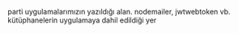 parti uygulamalarımızın yazıldığı alan.
nodemailer, jwtwebtoken vb. kütüphanelerin uygulamaya dahil edildiği yer